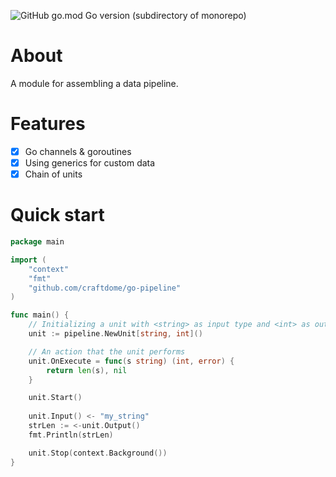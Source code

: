 ![GitHub go.mod Go version (subdirectory of monorepo)](https://img.shields.io/github/go-mod/go-version/craftdome/go-pipeline?style=flat-square)

# About

A module for assembling a data pipeline.

# Features

- [x] Go channels & goroutines
- [x] Using generics for custom data
- [x] Chain of units

# Quick start

```go
package main

import (
	"context"
	"fmt"
	"github.com/craftdome/go-pipeline"
)

func main() {
	// Initializing a unit with <string> as input type and <int> as output
	unit := pipeline.NewUnit[string, int]()

	// An action that the unit performs
	unit.OnExecute = func(s string) (int, error) {
		return len(s), nil
	}

	unit.Start()
	
	unit.Input() <- "my_string"
	strLen := <-unit.Output()
	fmt.Println(strLen)

	unit.Stop(context.Background())
}
```
